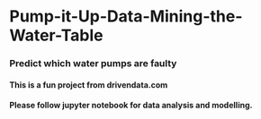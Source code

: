 # Pump-it-Up-Data-Mining-the-Water-Table
### Predict which water pumps are faulty<br>
#### This is a fun project from drivendata.com<br>
#### Please follow jupyter notebook for data analysis and modelling.<br>
